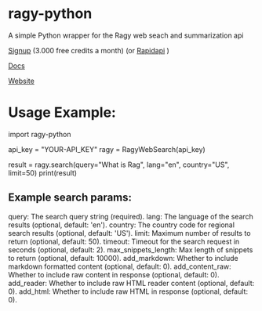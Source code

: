 # ragy-python
 A simple Python wrapper for the Ragy web seach and summarization api
 
 [Signup](https://www.ragy.ai/signup) (3.000 free credits a month) (or [Rapidapi](https://rapidapi.com/pschinkel80/api/ragy-search) )
 
 [Docs](https://www.ragy.ai/docs)
 
 [Website](https://www.ragy.ai/)

# Usage Example:
import ragy-python

api_key = "YOUR-API_KEY"
ragy = RagyWebSearch(api_key)

result = ragy.search(query="What is Rag", lang="en", country="US", limit=50)
print(result)

## Example search params:
query: The search query string (required).
lang: The language of the search results (optional, default: 'en').
country: The country code for regional search results (optional, default: 'US').
limit: Maximum number of results to return (optional, default: 50).
timeout: Timeout for the search request in seconds (optional, default: 2).
max_snippets_length: Max length of snippets to return (optional, default: 10000).
add_markdown: Whether to include markdown formatted content (optional, default: 0).
add_content_raw: Whether to include raw content in response (optional, default: 0).
add_reader: Whether to include raw HTML reader content (optional, default: 0).
add_html: Whether to include raw HTML in response (optional, default: 0).
